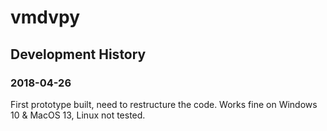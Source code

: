 # vmdvpy
## Development History
### 2018-04-26
First prototype built, need to restructure the code.
Works fine on Windows 10 & MacOS 13, Linux not tested. 